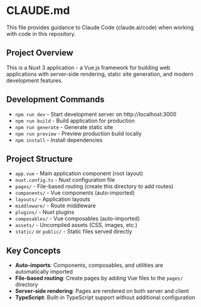 # CLAUDE.md

This file provides guidance to Claude Code (claude.ai/code) when working with code in this repository.

## Project Overview

This is a Nuxt 3 application - a Vue.js framework for building web applications with server-side rendering, static site generation, and modern development features.

## Development Commands

- `npm run dev` - Start development server on http://localhost:3000
- `npm run build` - Build application for production
- `npm run generate` - Generate static site
- `npm run preview` - Preview production build locally
- `npm install` - Install dependencies

## Project Structure

- `app.vue` - Main application component (root layout)
- `nuxt.config.ts` - Nuxt configuration file
- `pages/` - File-based routing (create this directory to add routes)
- `components/` - Vue components (auto-imported)
- `layouts/` - Application layouts
- `middleware/` - Route middleware
- `plugins/` - Nuxt plugins
- `composables/` - Vue composables (auto-imported)
- `assets/` - Uncompiled assets (CSS, images, etc.)
- `static/` or `public/` - Static files served directly

## Key Concepts

- **Auto-imports**: Components, composables, and utilities are automatically imported
- **File-based routing**: Create pages by adding Vue files to the `pages/` directory
- **Server-side rendering**: Pages are rendered on both server and client
- **TypeScript**: Built-in TypeScript support without additional configuration